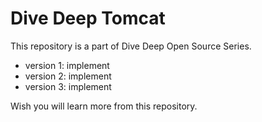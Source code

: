 Dive Deep Tomcat
================
This repository is a part of Dive Deep Open Source Series.

- version 1: implement
- version 2: implement
- version 3: implement



Wish you will learn more from this repository.
